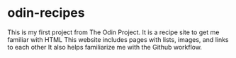 # odin-recipes
This is my first project from The Odin Project.
It is a recipe site to get me familiar with HTML
This website includes pages with lists, images, and links to each other
It also helps familiarize me with the Github workflow.